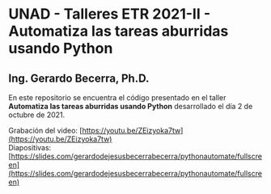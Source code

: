 # UNAD - Talleres ETR 2021-II - Automatiza las tareas aburridas usando Python
## Ing. Gerardo Becerra, Ph.D.

En este repositorio se encuentra el código presentado en el taller **Automatiza las tareas aburridas usando Python** desarrollado el día 2 de octubre de 2021.

Grabación del video: [https://youtu.be/ZEizyoka7tw](https://youtu.be/ZEizyoka7tw)  
Diapositivas: [https://slides.com/gerardodejesusbecerrabecerra/pythonautomate/fullscreen](https://slides.com/gerardodejesusbecerrabecerra/pythonautomate/fullscreen)


